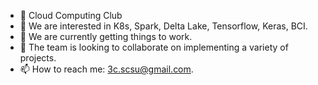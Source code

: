 - 👋 Cloud Computing Club
- 👀 We are interested in K8s, Spark, Delta Lake, Tensorflow, Keras, BCI.
- 🌱 We are currently getting things to work.
- 💞️ The team is looking to collaborate on implementing a variety of projects.
- 📫 How to reach me: 3c.scsu@gmail.com.

<!---
3C-SCSU/3C-SCSU is a ✨ special ✨ repository because its `README.md` (this file) appears on your GitHub profile.
You can click the Preview link to take a look at your changes.
--->
